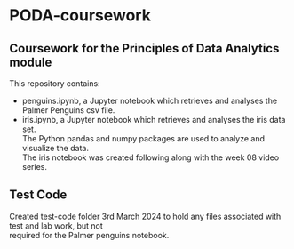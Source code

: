 # PODA-coursework
## Coursework for the Principles of Data Analytics module  
This repository contains:  
- penguins.ipynb, a Jupyter notebook which retrieves and analyses the Palmer Penguins csv file.  
- iris.ipynb, a Jupyter notebook which retrieves and analyses the iris data set.  
The Python pandas and numpy packages are used to analyze and visualize the data.  
The iris notebook was created following along with the week 08 video series.  

## Test Code  
Created test-code folder 3rd March 2024 to hold any files associated with test and lab work, but not  
required for the Palmer penguins notebook.  

